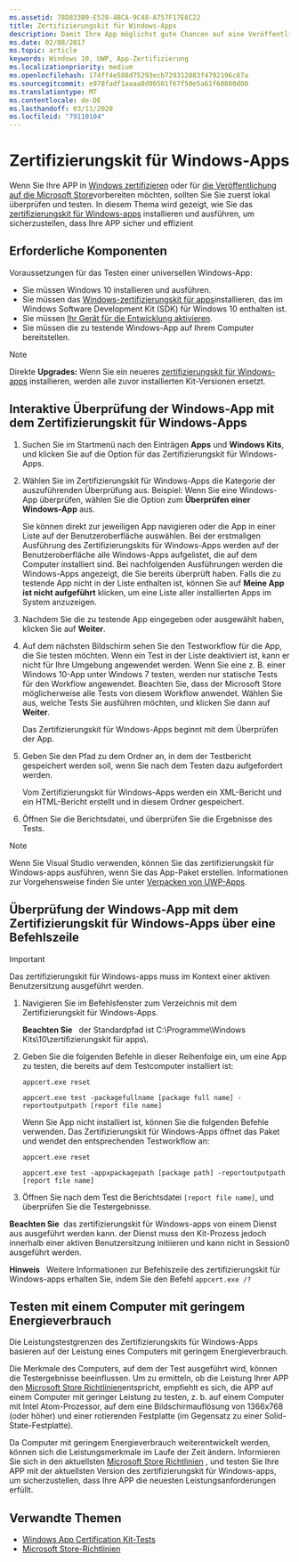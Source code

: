 ```yaml
---
ms.assetid: 78D833B9-E528-4BCA-9C48-A757F17E6C22
title: Zertifizierungskit für Windows-Apps
description: Damit Ihre App möglichst gute Chancen auf eine Veröffentlichung im Microsoft Store oder auf eine Windows-Zertifizierung hat, sollten Sie sie auf Ihrem Computer überprüfen und testen, bevor Sie sie zur Zertifizierung übermitteln. In diesem Thema wird erläutert, wie Sie das Zertifizierungskit für Windows-Apps installieren und ausführen.
ms.date: 02/08/2017
ms.topic: article
keywords: Windows 10, UWP, App-Zertifizierung
ms.localizationpriority: medium
ms.openlocfilehash: 174ff4e588d75293ecb729312883f4792196c87a
ms.sourcegitcommit: e978fadf1aaaa8d90501f67f50e5a61f60880d00
ms.translationtype: MT
ms.contentlocale: de-DE
ms.lasthandoff: 03/11/2020
ms.locfileid: "79110104"
---
```

# <a name="windows-app-certification-kit"></a>Zertifizierungskit für Windows-Apps

Wenn Sie Ihre APP in [Windows zertifizieren](/windows/win32/win_cert/windows-certification-portal) oder für [die Veröffentlichung auf die Microsoft Store](/windows/uwp/publish/app-submissions)vorbereiten möchten, sollten Sie Sie zuerst lokal überprüfen und testen. In diesem Thema wird gezeigt, wie Sie das [zertifizierungskit für Windows-apps](https://developer.microsoft.com/windows/develop/app-certification-kit) installieren und ausführen, um sicherzustellen, dass Ihre APP sicher und effizient

## <a name="prerequisites"></a>Erforderliche Komponenten

Voraussetzungen für das Testen einer universellen Windows-App:

- Sie müssen Windows 10 installieren und ausführen.
- Sie müssen das [Windows-zertifizierungskit für apps](https://developer.microsoft.com/windows/downloads/app-certification-kit/)installieren, das im Windows Software Development Kit (SDK) für Windows 10 enthalten ist.
- Sie müssen [Ihr Gerät für die Entwicklung aktivieren](/windows/uwp/get-started/enable-your-device-for-development).
- Sie müssen die zu testende Windows-App auf Ihrem Computer bereitstellen.

> [!NOTE]
> Direkte **Upgrades:** Wenn Sie ein neueres [zertifizierungskit für Windows-apps](https://developer.microsoft.com/windows/develop/app-certification-kit) installieren, werden alle zuvor installierten Kit-Versionen ersetzt.

## <a name="validate-your-windows-app-using-the-windows-app-certification-kit-interactively"></a>Interaktive Überprüfung der Windows-App mit dem Zertifizierungskit für Windows-Apps

1. Suchen Sie im Startmenü nach den Einträgen **Apps** und **Windows Kits**, und klicken Sie auf die Option für das Zertifizierungskit für Windows-Apps.

2. Wählen Sie im Zertifizierungskit für Windows-Apps die Kategorie der auszuführenden Überprüfung aus. Beispiel: Wenn Sie eine Windows-App überprüfen, wählen Sie die Option zum **Überprüfen einer Windows-App** aus.

    Sie können direkt zur jeweiligen App navigieren oder die App in einer Liste auf der Benutzeroberfläche auswählen. Bei der erstmaligen Ausführung des Zertifizierungskits für Windows-Apps werden auf der Benutzeroberfläche alle Windows-Apps aufgelistet, die auf dem Computer installiert sind. Bei nachfolgenden Ausführungen werden die Windows-Apps angezeigt, die Sie bereits überprüft haben. Falls die zu testende App nicht in der Liste enthalten ist, können Sie auf **Meine App ist nicht aufgeführt** klicken, um eine Liste aller installierten Apps im System anzuzeigen.

3. Nachdem Sie die zu testende App eingegeben oder ausgewählt haben, klicken Sie auf **Weiter**.

4. Auf dem nächsten Bildschirm sehen Sie den Testworkflow für die App, die Sie testen möchten. Wenn ein Test in der Liste deaktiviert ist, kann er nicht für Ihre Umgebung angewendet werden. Wenn Sie eine z. B. einer Windows 10-App unter Windows 7 testen, werden nur statische Tests für den Workflow angewendet. Beachten Sie, dass der Microsoft Store möglicherweise alle Tests von diesem Workflow anwendet. Wählen Sie aus, welche Tests Sie ausführen möchten, und klicken Sie dann auf **Weiter**.

    Das Zertifizierungskit für Windows-Apps beginnt mit dem Überprüfen der App.

5. Geben Sie den Pfad zu dem Ordner an, in dem der Testbericht gespeichert werden soll, wenn Sie nach dem Testen dazu aufgefordert werden.

    Vom Zertifizierungskit für Windows-Apps werden ein XML-Bericht und ein HTML-Bericht erstellt und in diesem Ordner gespeichert.

6. Öffnen Sie die Berichtsdatei, und überprüfen Sie die Ergebnisse des Tests.

> [!NOTE]
> Wenn Sie Visual Studio verwenden, können Sie das zertifizierungskit für Windows-apps ausführen, wenn Sie das App-Paket erstellen. Informationen zur Vorgehensweise finden Sie unter [Verpacken von UWP-Apps](/windows/msix/package/packaging-uwp-apps).

## <a name="validate-your-windows-app-using-the-windows-app-certification-kit-from-a-command-line"></a>Überprüfung der Windows-App mit dem Zertifizierungskit für Windows-Apps über eine Befehlszeile

> [!IMPORTANT]
> Das zertifizierungskit für Windows-apps muss im Kontext einer aktiven Benutzersitzung ausgeführt werden.

1. Navigieren Sie im Befehlsfenster zum Verzeichnis mit dem Zertifizierungskit für Windows-Apps.

    **Beachten Sie**   der Standardpfad ist C:\\Programme\\Windows Kits\\10\\zertifizierungskit für apps\\.

2. Geben Sie die folgenden Befehle in dieser Reihenfolge ein, um eine App zu testen, die bereits auf dem Testcomputer installiert ist:

    `appcert.exe reset`

    `appcert.exe test -packagefullname [package full name] -reportoutputpath [report file name]`

    Wenn Sie App nicht installiert ist, können Sie die folgenden Befehle verwenden. Das Zertifizierungskit für Windows-Apps öffnet das Paket und wendet den entsprechenden Testworkflow an:

    `appcert.exe reset`

    `appcert.exe test -appxpackagepath [package path] -reportoutputpath [report file name]`

3. Öffnen Sie nach dem Test die Berichtsdatei `[report file name]`, und überprüfen Sie die Testergebnisse.

**Beachten Sie**  das zertifizierungskit für Windows-apps von einem Dienst aus ausgeführt werden kann. der Dienst muss den Kit-Prozess jedoch innerhalb einer aktiven Benutzersitzung initiieren und kann nicht in Session0 ausgeführt werden.

**Hinweis**   Weitere Informationen zur Befehlszeile des zertifizierungskit für Windows-apps erhalten Sie, indem Sie den Befehl `appcert.exe /?`

## <a name="testing-with-a-low-power-computer"></a>Testen mit einem Computer mit geringem Energieverbrauch

Die Leistungstestgrenzen des Zertifizierungskits für Windows-Apps basieren auf der Leistung eines Computers mit geringem Energieverbrauch.

Die Merkmale des Computers, auf dem der Test ausgeführt wird, können die Testergebnisse beeinflussen. Um zu ermitteln, ob die Leistung Ihrer APP den [Microsoft Store Richtlinien](https://docs.microsoft.com/legal/windows/agreements/store-policies)entspricht, empfiehlt es sich, die APP auf einem Computer mit geringer Leistung zu testen, z. b. auf einem Computer mit Intel Atom-Prozessor, auf dem eine Bildschirmauflösung von 1366x768 (oder höher) und einer rotierenden Festplatte (im Gegensatz zu einer Solid-State-Festplatte).

Da Computer mit geringem Energieverbrauch weiterentwickelt werden, können sich die Leistungsmerkmale im Laufe der Zeit ändern. Informieren Sie sich in den aktuellsten [Microsoft Store Richtlinien](https://docs.microsoft.com/legal/windows/agreements/store-policies) , und testen Sie Ihre APP mit der aktuellsten Version des zertifizierungskit für Windows-apps, um sicherzustellen, dass Ihre APP die neuesten Leistungsanforderungen erfüllt.

## <a name="related-topics"></a>Verwandte Themen

- [Windows App Certification Kit-Tests](windows-app-certification-kit-tests.md)
- [Microsoft Store-Richtlinien](https://docs.microsoft.com/legal/windows/agreements/store-policies)
